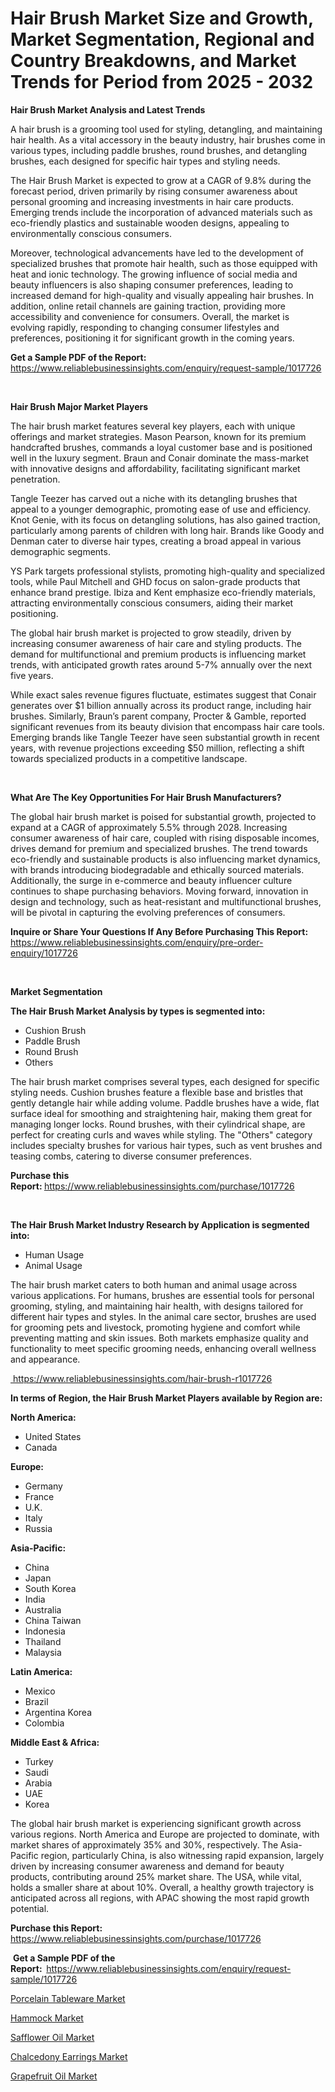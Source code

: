 <p><h1>Hair Brush Market Size and Growth, Market Segmentation, Regional and Country Breakdowns, and Market Trends for Period from 2025 -  2032</h1></p><p><strong>Hair Brush Market Analysis and Latest Trends</strong></p>
<p><p>A hair brush is a grooming tool used for styling, detangling, and maintaining hair health. As a vital accessory in the beauty industry, hair brushes come in various types, including paddle brushes, round brushes, and detangling brushes, each designed for specific hair types and styling needs. </p><p>The Hair Brush Market is expected to grow at a CAGR of 9.8% during the forecast period, driven primarily by rising consumer awareness about personal grooming and increasing investments in hair care products. Emerging trends include the incorporation of advanced materials such as eco-friendly plastics and sustainable wooden designs, appealing to environmentally conscious consumers. </p><p>Moreover, technological advancements have led to the development of specialized brushes that promote hair health, such as those equipped with heat and ionic technology. The growing influence of social media and beauty influencers is also shaping consumer preferences, leading to increased demand for high-quality and visually appealing hair brushes. In addition, online retail channels are gaining traction, providing more accessibility and convenience for consumers. Overall, the market is evolving rapidly, responding to changing consumer lifestyles and preferences, positioning it for significant growth in the coming years.</p></p>
<p><strong>Get a Sample PDF of the Report:&nbsp;</strong> <a href="https://www.reliablebusinessinsights.com/enquiry/request-sample/1017726?utm_campaign=1113&utm_medium=2&utm_source=Github&utm_content=ia&utm_term=09022025&utm_id=hair-brush">https://www.reliablebusinessinsights.com/enquiry/request-sample/1017726</a></p>
<p>&nbsp;</p>
<p><strong>Hair Brush Major Market Players</strong></p>
<p><p>The hair brush market features several key players, each with unique offerings and market strategies. Mason Pearson, known for its premium handcrafted brushes, commands a loyal customer base and is positioned well in the luxury segment. Braun and Conair dominate the mass-market with innovative designs and affordability, facilitating significant market penetration.</p><p>Tangle Teezer has carved out a niche with its detangling brushes that appeal to a younger demographic, promoting ease of use and efficiency. Knot Genie, with its focus on detangling solutions, has also gained traction, particularly among parents of children with long hair. Brands like Goody and Denman cater to diverse hair types, creating a broad appeal in various demographic segments.</p><p>YS Park targets professional stylists, promoting high-quality and specialized tools, while Paul Mitchell and GHD focus on salon-grade products that enhance brand prestige. Ibiza and Kent emphasize eco-friendly materials, attracting environmentally conscious consumers, aiding their market positioning.</p><p>The global hair brush market is projected to grow steadily, driven by increasing consumer awareness of hair care and styling products. The demand for multifunctional and premium products is influencing market trends, with anticipated growth rates around 5-7% annually over the next five years.</p><p>While exact sales revenue figures fluctuate, estimates suggest that Conair generates over $1 billion annually across its product range, including hair brushes. Similarly, Braun’s parent company, Procter & Gamble, reported significant revenues from its beauty division that encompass hair care tools. Emerging brands like Tangle Teezer have seen substantial growth in recent years, with revenue projections exceeding $50 million, reflecting a shift towards specialized products in a competitive landscape.</p></p>
<p>&nbsp;</p>
<p><strong>What Are The Key Opportunities For Hair Brush Manufacturers?</strong></p>
<p><p>The global hair brush market is poised for substantial growth, projected to expand at a CAGR of approximately 5.5% through 2028. Increasing consumer awareness of hair care, coupled with rising disposable incomes, drives demand for premium and specialized brushes. The trend towards eco-friendly and sustainable products is also influencing market dynamics, with brands introducing biodegradable and ethically sourced materials. Additionally, the surge in e-commerce and beauty influencer culture continues to shape purchasing behaviors. Moving forward, innovation in design and technology, such as heat-resistant and multifunctional brushes, will be pivotal in capturing the evolving preferences of consumers.</p></p>
<p><strong>Inquire or Share Your Questions If Any Before Purchasing This Report:</strong> <a href="https://www.reliablebusinessinsights.com/enquiry/pre-order-enquiry/1017726?utm_campaign=1113&utm_medium=2&utm_source=Github&utm_content=ia&utm_term=09022025&utm_id=hair-brush">https://www.reliablebusinessinsights.com/enquiry/pre-order-enquiry/1017726</a></p>
<p>&nbsp;</p>
<p><strong>Market Segmentation</strong></p>
<p><strong>The Hair Brush Market Analysis by types is segmented into:</strong></p>
<p><ul><li>Cushion Brush</li><li>Paddle Brush</li><li>Round Brush</li><li>Others</li></ul></p>
<p><p>The hair brush market comprises several types, each designed for specific styling needs. Cushion brushes feature a flexible base and bristles that gently detangle hair while adding volume. Paddle brushes have a wide, flat surface ideal for smoothing and straightening hair, making them great for managing longer locks. Round brushes, with their cylindrical shape, are perfect for creating curls and waves while styling. The "Others" category includes specialty brushes for various hair types, such as vent brushes and teasing combs, catering to diverse consumer preferences.</p></p>
<p><strong>Purchase this Report:&nbsp;</strong><a href="https://www.reliablebusinessinsights.com/purchase/1017726?utm_campaign=1113&utm_medium=2&utm_source=Github&utm_content=ia&utm_term=09022025&utm_id=hair-brush">https://www.reliablebusinessinsights.com/purchase/1017726</a></p>
<p>&nbsp;</p>
<p><strong>The Hair Brush Market Industry Research by Application is segmented into:</strong></p>
<p><ul><li>Human Usage</li><li>Animal Usage</li></ul></p>
<p><p>The hair brush market caters to both human and animal usage across various applications. For humans, brushes are essential tools for personal grooming, styling, and maintaining hair health, with designs tailored for different hair types and styles. In the animal care sector, brushes are used for grooming pets and livestock, promoting hygiene and comfort while preventing matting and skin issues. Both markets emphasize quality and functionality to meet specific grooming needs, enhancing overall wellness and appearance.</p></p>
<p><a href="https://www.reliablebusinessinsights.com/hair-brush-r1017726?utm_campaign=1113&utm_medium=2&utm_source=Github&utm_content=ia&utm_term=09022025&utm_id=hair-brush">&nbsp;https://www.reliablebusinessinsights.com/hair-brush-r1017726</a></p>
<p><strong>In terms of Region, the Hair Brush Market Players available by Region are:</strong></p>
<p>
    <p> <strong> North America: </strong>
        <ul>
            <li>United States</li>
            <li>Canada</li>
        </ul>
        </p> 
    <p> <strong> Europe: </strong>
        <ul>
            <li>Germany</li>
            <li>France</li>
            <li>U.K.</li>
            <li>Italy</li>
            <li>Russia</li>
        </ul>
        </p> 
    <p> <strong> Asia-Pacific: </strong>
        <ul>
            <li>China</li>
            <li>Japan</li>
            <li>South Korea</li>
            <li>India</li>
            <li>Australia</li>
            <li>China Taiwan</li>
            <li>Indonesia</li>
            <li>Thailand</li>
            <li>Malaysia</li>
        </ul>
        </p> 
    <p> <strong> Latin America: </strong>
        <ul>
            <li>Mexico</li>
            <li>Brazil</li>
            <li>Argentina Korea</li>
            <li>Colombia</li>
        </ul>
        </p> 
    <p> <strong> Middle East & Africa: </strong>
        <ul>
            <li>Turkey</li>
            <li>Saudi</li>
            <li>Arabia</li>
            <li>UAE</li>
            <li>Korea</li>
        </ul>
    </p>
    </p>
<p><p>The global hair brush market is experiencing significant growth across various regions. North America and Europe are projected to dominate, with market shares of approximately 35% and 30%, respectively. The Asia-Pacific region, particularly China, is also witnessing rapid expansion, largely driven by increasing consumer awareness and demand for beauty products, contributing around 25% market share. The USA, while vital, holds a smaller share at about 10%. Overall, a healthy growth trajectory is anticipated across all regions, with APAC showing the most rapid growth potential.</p></p>
<p><strong>Purchase this Report: </strong><a href="https://www.reliablebusinessinsights.com/purchase/1017726?utm_campaign=1113&utm_medium=2&utm_source=Github&utm_content=ia&utm_term=09022025&utm_id=hair-brush">https://www.reliablebusinessinsights.com/purchase/1017726</a></p>
<p>&nbsp;<strong>Get a Sample PDF of the Report:&nbsp;&nbsp;</strong><a href="https://www.reliablebusinessinsights.com/enquiry/request-sample/1017726?utm_campaign=1113&utm_medium=2&utm_source=Github&utm_content=ia&utm_term=09022025&utm_id=hair-brush">https://www.reliablebusinessinsights.com/enquiry/request-sample/1017726</a></p>
<p><strong></strong></p>
<p><p><a href="https://github.com/leyesamilej/Market-Research-Report-List-1/blob/main/porcelain-tableware-market.md?utm_campaign=1113&utm_medium=2&utm_source=Github&utm_content=ia&utm_term=09022025&utm_id=hair-brush">Porcelain Tableware Market</a></p><p><a href="https://github.com/lizonbochil23/Market-Research-Report-List-1/blob/main/hammock-market.md?utm_campaign=1113&utm_medium=2&utm_source=Github&utm_content=ia&utm_term=09022025&utm_id=hair-brush">Hammock Market</a></p><p><a href="https://github.com/ziogaskangui96/Market-Research-Report-List-1/blob/main/safflower-oil-market.md?utm_campaign=1113&utm_medium=2&utm_source=Github&utm_content=ia&utm_term=09022025&utm_id=hair-brush">Safflower Oil Market</a></p><p><a href="https://github.com/guinoopandam/Market-Research-Report-List-1/blob/main/chalcedony-earrings-market.md?utm_campaign=1113&utm_medium=2&utm_source=Github&utm_content=ia&utm_term=09022025&utm_id=hair-brush">Chalcedony Earrings Market</a></p><p><a href="https://github.com/carylgrinko/Market-Research-Report-List-1/blob/main/grapefruit-oil-market.md?utm_campaign=1113&utm_medium=2&utm_source=Github&utm_content=ia&utm_term=09022025&utm_id=hair-brush">Grapefruit Oil Market</a></p></p>